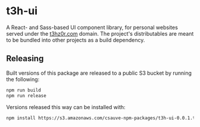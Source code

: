 # t3h-ui
A React- and Sass-based UI component library, for personal websites served under the [t3hz0r.com](https://t3hz0r.com) domain. The project's distributables are meant to be bundled into other projects as a build dependency.

## Releasing
Built versions of this package are released to a public S3 bucket by running the following:

```sh
npm run build
npm run release
```

Versions released this way can be installed with:

```sh
npm install https://s3.amazonaws.com/csauve-npm-packages/t3h-ui-0.0.1.tgz
```
